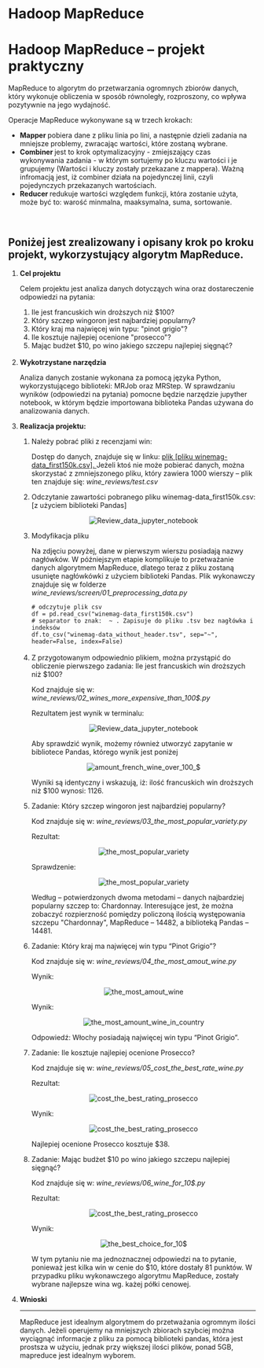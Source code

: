 # Hadoop MapReduce 
<h1><b>Hadoop MapReduce</b> – projekt praktyczny</h1>

MapReduce to algorytm do przetwarzania ogromnych zbiorów danych, który wykonuje obliczenia w sposób równoległy, rozproszony, co wpływa pozytywnie na jego wydajność.

Operacje MapReduce wykonywane są w trzech krokach:
<ul>
  <li><b>Mapper </b>pobiera dane z pliku linia po lini, a następnie dzieli zadania na mniejsze problemy, zwracając wartości, które zostaną wybrane.</li>
  <li><b>Combiner </b>jest to krok optymalizacyjny - zmiejszający czas wykonywania zadania - w którym sortujemy po kluczu wartości i je grupujemy (Wartości i kluczy zostały przekazane z mappera). Ważną infromacją jest, iż combiner działa na pojedynczej linii, czyli pojedynczych przekazanych wartościach.</li>
  <li><b>Reducer </b>redukuje wartości względem funkcji, która zostanie użyta, może być to: warość minmalna, maaksymalna, suma, sortowanie.</li>
</ul>

<br>
<h2>Poniżej jest zrealizowany i opisany krok po kroku projekt, wykorzystujący algorytm MapReduce.</h2>
<ol>
  
  <!-- 1 -->
  
  <li><b>Cel projektu</b></li>
<p>Celem projektu jest analiza danych dotycząych wina oraz dostareczenie odpowiedzi na pytania: </p>

<ol>
  <li>Ile jest francuskich win droższych niż $100?</li>
  <li>Który szczep wingoron jest najbardziej popularny?</li>
  <li>Który kraj ma najwięcej win typu: "pinot grigio"?</li>
  <li>Ile kosztuje najlepiej ocenione "prosecco"?</li>
  <li>Mając budżet $10, po wino jakiego szczepu najlepiej sięgnąć?</li>
</ol>

<br>
  <!-- 2 -->
  

<li><b>Wykotrzystane narzędzia</b></li>
  <p>Analiza danych zostanie wykonana za pomocą języka Python, wykorzystującego biblioteki: MRJob oraz MRStep. W sprawdzaniu wyników (odpowiedzi na pytania) pomocne będzie narzędzie jupyther notebook, w którym będzie importowana biblioteka Pandas używana do analizowania danych.</p>
  
   <!-- 3 -->
  

<li><b>Realizacja projektu:</b></li>


  <ol>
    <!-- 1 -->
    <li>Należy pobrać pliki z recenzjami win:</li>
    <p>Dostęp do danych, znajduje się w linku: <a href="https://www.kaggle.com/zynicide/wine-reviews">plik [pliku winemag-data_first150k.csv]. </a>Jeżeli ktoś nie może pobierać danych, można skorzystać z zmniejszonego pliku, który zawiera 1000 wierszy – plik ten znajduje się: <i>wine_reviews/test.csv</i></p>
<!--  2  -->
    <li>Odczytanie zawartości pobranego pliku winemag-data_first150k.csv: [z użyciem biblioteki Pandas]</li>
    <p align="center">
      <img src="https://github.com/LukaszMikol/big-data-hadoop-map-reudce-course/tree/master/wine_reviews/screens/Review_data_jupyter_notebook.png" alt="Review_data_jupyter_notebook" title="Review data jupyter notebook">
    </p>
<!-- 3 -->
    <li>Modyfikacja pliku</li>
    <p>Na zdjęciu powyżej, dane w pierwszym wierszu posiadają nazwy nagłówków. W późniejszym etapie komplikuje to przetważanie danych algorytmem MapReduce, dlatego teraz z pliku zostaną usunięte nagłówkówki z użyciem biblioteki Pandas. Plik wykonawczy znajduje się w folderze <i>wine_reviews/screen/01_preprocessing_data.py</i></p>
<code># odczytuje plik csv</code><br>
<code>df = pd.read_csv("winemag-data_first150k.csv")</code><br>
<code># separator to znak:  ~ . Zapisuje do pliku .tsv bez nagłówka i indeksów </code><br>
<code>df.to_csv("winemag-data_without_header.tsv", sep="~", header=False, index=False)</code><br><br>
<!-- 4 -->
    <li>Z przygotowanym odpowiednio plikiem, można przystąpić do obliczenie pierwszego zadania: Ile jest francuskich win droższych niż $100?</li>
    <p>Kod znajduje się w: <i>wine_reviews/02_wines_more_expensive_than_100$.py</i></p>
    <p>Rezultatem jest wynik w terminalu: </p>
    <p align="center">
      <img src="https://github.com/LukaszMikol/big-data-hadoop-map-reudce-course/blob/master/wine_reviews/screens/result_02_py.png" alt="Review_data_jupyter_notebook" title="Review data jupyter notebook">
    </p>
    <p>Aby sprawdzić wynik, możemy również utworzyć zapytanie w bibliotece Pandas, którego wynik jest poniżej</p>
    <p align="center">
      <img src="https://github.com/LukaszMikol/big-data-hadoop-map-reudce-course/blob/master/wine_reviews/screens/amount_french_wine_over_100_$.png" alt="amount_french_wine_over_100_$" title="amount french wine over 100$">
    </p>
    <p>Wyniki są identyczny i wskazują, iż: ilość francuskich win droższych niż $100 wynosi: 1126.</p>
   <!-- 5 -->
	<li>Zadanie: Który szczep wingoron jest najbardziej popularny?</li>
    <p>Kod znajduje się w: <i>wine_reviews/03_the_most_popular_variety.py</i></p>
    <p>Rezultat: </p>
    <p align="center">
      <img src="https://github.com/LukaszMikol/big-data-hadoop-map-reudce-course/blob/master/wine_reviews/screens/result_03_py.png" alt="the_most_popular_variety" title="the most popular variety">
    </p>
    <p>Sprawdzenie: </p>
    <p align="center">
      <img src="https://github.com/LukaszMikol/big-data-hadoop-map-reudce-course/blob/master/wine_reviews/screens/the_most_popular_variety.png" alt="the_most_popular_variety" title="the most popular variety">
    </p>
    <p>Według – potwierdzonych dwoma metodami – danych najbardziej popularny szczep to: Chardonnay. Interesujące jest, że można zobaczyć rozpierzność pomiędzy policzoną ilością występowania szczepu "Chardonnay", MapReduce – 14482, a biblioteką Pandas – 14481. </p>
        <!-- 7 -->
    <li>Zadanie: Który kraj ma najwięcej win typu “Pinot Grigio”?</li>
    <p>Kod znajduje się w: <i>wine_reviews/04_the_most_amout_wine.py</i></p>
    <p>Wynik: </p>
    <p align="center">
      <img src="https://github.com/LukaszMikol/big-data-hadoop-map-reudce-course/blob/master/wine_reviews/screens/result_04_py.png" alt="the_most_amout_wine" title="the most amount wine">
    </p>
    <p>Wynik:</p>
    <p align="center">
      <img src="https://github.com/LukaszMikol/big-data-hadoop-map-reudce-course/blob/master/wine_reviews/screens/the_most_amount_wine_in_country.png" alt="the_most_amount_wine_in_country" title="the most amount wine in country">
    </p>
    <p>Odpowiedź: Włochy posiadają najwięcej win typu “Pinot Grigio”.</p>
        <!-- 8 -->
    <li>Zadanie: Ile kosztuje najlepiej ocenione Prosecco?</li>
    <p>Kod znajduje się w: <i>wine_reviews/05_cost_the_best_rate_wine.py</i></p>
    <p>Rezultat: </p>
    <p align="center">
      <img src="https://github.com/LukaszMikol/big-data-hadoop-map-reudce-course/blob/master/wine_reviews/screens/result_05_py.png" alt="cost_the_best_rating_prosecco" title="cost the best rating proseccos">
    </p>
    <p>Wynik: </p>
    <p align="center">
      <img src="https://github.com/LukaszMikol/big-data-hadoop-map-reudce-course/blob/master/wine_reviews/screens/cost_the_best_rating_prosecco.png" alt="cost_the_best_rating_prosecco" title="cost the best rating prosecco">
    </p>
    <p>Najlepiej ocenione Prosecco kosztuje $38.</p>
        <!-- 9 -->
    <li>Zadanie:  Mając budżet $10 po wino jakiego szczepu najlepiej sięgnąć?</li>
    <p>Kod znajduje się w: <i>wine_reviews/06_wine_for_10$.py</i></p>
    <p>Rezultat: </p>
    <p align="center">
      <img src="https://github.com/LukaszMikol/big-data-hadoop-map-reudce-course/blob/master/wine_reviews/screens/result_06_py.png" alt="cost_the_best_rating_prosecco" title="cost the best rating proseccos">
    </p>
    <p>Wynik:</p>
    <p align="center">
      <img src="https://github.com/LukaszMikol/big-data-hadoop-map-reudce-course/blob/master/wine_reviews/screens/the_best_choice_for_10$.png" alt="the_best_choice_for_10$" title="the_best_choice_for_10$">
    </p>
    <p>W tym pytaniu nie ma jednoznacznej odpowiedzi na to pytanie, ponieważ jest kilka win w cenie do $10, które dostały 81 punktów. W przypadku pliku wykonawczego algorytmu MapReduce, zostały wybrane najlepsze wina wg. każej półki cenowej.</p>

  </ol>
<li><b>Wnioski</b></li>

<hr>
<p>MapReduce jest idealnym algorytmem do przetważania ogromnym ilości danych. Jeżeli operujemy na mniejszych zbiorach szybciej można wyciągnąć informacje z pliku za pomocą biblioteki pandas, która jest prostsza w użyciu, jednak przy większej ilości plików, ponad 5GB, mapreduce jest idealnym wyborem.</p>
